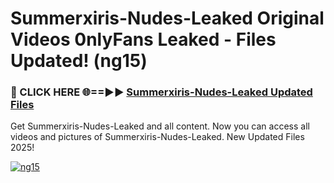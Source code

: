 # Summerxiris-Nudes-Leaked Original Videos 0nlyFans Leaked - Files Updated! (ng15)

<h3>🔴 CLICK HERE 🌐==►► <a href="https://tinyurl.com/5h6xmrr3" rel="nofollow">Summerxiris-Nudes-Leaked Updated Files</a></h3>

Get Summerxiris-Nudes-Leaked and all content. Now you can access all videos and pictures of Summerxiris-Nudes-Leaked. New Updated Files 2025!

[![ng15](https://i.imgur.com/KVD873Z.gif)](https://tinyurl.com/5h6xmrr3)
